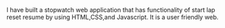 I have built a stopwatch web application that has functionality of start lap reset resume by using HTML,CSS,and Javascript. It is a user friendly web.
